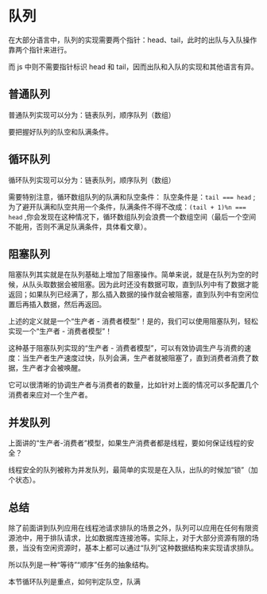 # 队列

在大部分语言中，队列的实现需要两个指针：head、tail，此时的出队与入队操作靠两个指针来进行。

而 js 中则不需要指针标识 head 和 tail，因而出队和入队的实现和其他语言有异。

## 普通队列

普通队列实现可以分为：链表队列，顺序队列（数组）

要把握好队列的队空和队满条件。

## 循环队列

循环队列实现可以分为：链表队列，顺序队列（数组）

需要特别注意，循环数组队列的队满和队空条件：
队空条件是：`tail === head` ;为了避开队满和队空共用一个条件，队满条件不得不改成：`(tail + 1)%n === head` ,你会发现在这种情况下，循环数组队列会浪费一个数组空间（最后一个空间不能用，否则不满足队满条件，具体看文章）。

## 阻塞队列

阻塞队列其实就是在队列基础上增加了阻塞操作。简单来说，就是在队列为空的时候，从队头取数据会被阻塞。因为此时还没有数据可取，直到队列中有了数据才能返回；如果队列已经满了，那么插入数据的操作就会被阻塞，直到队列中有空闲位置后再插入数据，然后再返回。

上述的定义就是一个“生产者 - 消费者模型”！是的，我们可以使用阻塞队列，轻松实现一个“生产者 - 消费者模型”！

这种基于阻塞队列实现的“生产者 - 消费者模型”，可以有效协调生产与消费的速度：当生产者生产速度过快，队列会满，生产者就被阻塞了，直到消费者消费了数据，生产者才会被唤醒。

它可以很清晰的协调生产者与消费者的数量，比如针对上面的情况可以多配置几个消费者来应对一个生产者。

## 并发队列

上面讲的“生产者-消费者”模型，如果生产消费者都是线程，要如何保证线程的安全？

线程安全的队列被称为并发队列，最简单的实现是在入队，出队的时候加“锁”（加个状态）。

## 总结

除了前面讲到队列应用在线程池请求排队的场景之外，队列可以应用在任何有限资源池中，用于排队请求，比如数据库连接池等。实际上，对于大部分资源有限的场景，当没有空闲资源时，基本上都可以通过“队列”这种数据结构来实现请求排队。

所以队列是一种“等待”“顺序”任务的抽象结构。

本节循环队列是重点，如何判定队空，队满
